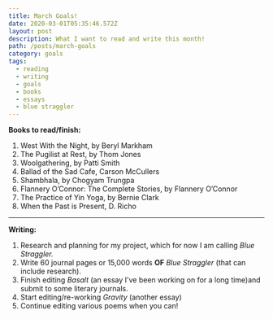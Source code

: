 ```yaml
---
title: March Goals!
date: 2020-03-01T05:35:46.572Z
layout: post
description: What I want to read and write this month!
path: /posts/march-goals
category: goals
tags:
  - reading
  - writing
  - goals
  - books
  - essays
  - blue straggler
---
```

**Books to read/finish:**

1. West With the Night, by Beryl Markham
2. The Pugilist at Rest, by Thom Jones
3. Woolgathering, by Patti Smith
4. Ballad of the Sad Cafe, Carson McCullers
5. Shambhala, by Chogyam Trungpa
6. Flannery O’Connor: The Complete Stories, by Flannery O’Connor 
7. The Practice of Yin Yoga, by Bernie Clark
8. When the Past is Present, D. Richo

****

**Writing:**

1. Research and planning for my project, which for now I am calling _Blue Straggler._
2. Write 60 journal pages or 15,000 words **OF** _Blue Straggler_ (that can include research).
3. Finish editing _Basalt_ (an essay I've been working on for a long time)and submit to some literary journals.
4. Start editing/re-working _Gravity_ (another essay)
5. Continue editing various poems when you can!

